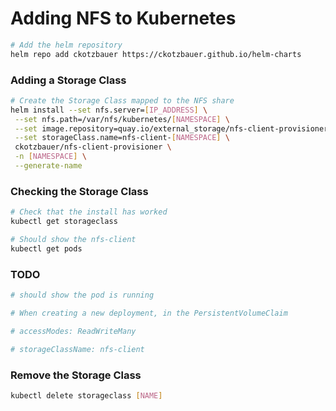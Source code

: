 # Adding NFS to Kubernetes

```bash
# Add the helm repository
helm repo add ckotzbauer https://ckotzbauer.github.io/helm-charts
```

### Adding a Storage Class

```bash
# Create the Storage Class mapped to the NFS share
helm install --set nfs.server=[IP_ADDRESS] \
 --set nfs.path=/var/nfs/kubernetes/[NAMESPACE] \
 --set image.repository=quay.io/external_storage/nfs-client-provisioner-arm \
 --set storageClass.name=nfs-client-[NAMESPACE] \
 ckotzbauer/nfs-client-provisioner \
 -n [NAMESPACE] \
 --generate-name
```

### Checking the Storage Class

```bash
# Check that the install has worked
kubectl get storageclass

# Should show the nfs-client
kubectl get pods
```

### TODO

```bash
# should show the pod is running

# When creating a new deployment, in the PersistentVolumeClaim

# accessModes: ReadWriteMany

# storageClassName: nfs-client
```

### Remove the Storage Class

```bash
kubectl delete storageclass [NAME]
```
